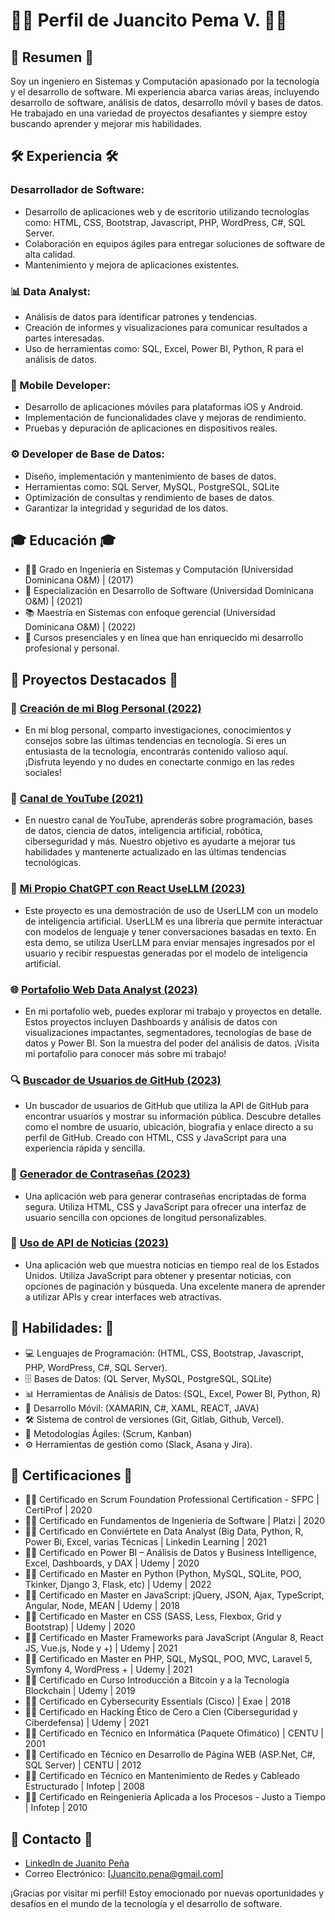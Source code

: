 # 👨‍💻 Perfil de Juancito Pema V. 👨‍💻

## 🚀 Resumen 🚀

Soy un ingeniero en Sistemas y Computación apasionado por la tecnología y el desarrollo de software. Mi experiencia abarca varias áreas, incluyendo desarrollo de software, análisis de datos, desarrollo móvil y bases de datos. He trabajado en una variedad de proyectos desafiantes y siempre estoy buscando aprender y mejorar mis habilidades.

## 🛠️ Experiencia 🛠️

### Desarrollador de Software:

- Desarrollo de aplicaciones web y de escritorio utilizando tecnologías como: HTML, CSS, Bootstrap, Javascript, PHP, WordPress, C#, SQL Server.
- Colaboración en equipos ágiles para entregar soluciones de software de alta calidad.
- Mantenimiento y mejora de aplicaciones existentes.

### 📊 Data Analyst:

- Análisis de datos para identificar patrones y tendencias.
- Creación de informes y visualizaciones para comunicar resultados a partes interesadas.
- Uso de herramientas como: SQL, Excel, Power BI, Python, R para el análisis de datos.

### 📲 Mobile Developer:

- Desarrollo de aplicaciones móviles para plataformas iOS y Android.
- Implementación de funcionalidades clave y mejoras de rendimiento.
- Pruebas y depuración de aplicaciones en dispositivos reales.

### ⚙️ Developer de Base de Datos:

- Diseño, implementación y mantenimiento de bases de datos.
- Herramientas como: SQL Server, MySQL, PostgreSQL, SQLite
- Optimización de consultas y rendimiento de bases de datos.
- Garantizar la integridad y seguridad de los datos.

## 🎓 Educación 🎓

- 👨‍🎓 Grado en Ingeniería en Sistemas y Computación (Universidad Dominicana O&M) | (2017)
- 🚀 Especialización en Desarrollo de Software (Universidad Dominicana O&M) | (2021)
- 📚 Maestría en Sistemas con enfoque gerencial (Universidad Dominicana O&M) | (2022)
- 📖 Cursos presenciales y en línea que han enriquecido mi desarrollo profesional y personal.

## 🚀 Proyectos Destacados 🚀

### 📖 [Creación de mi Blog Personal (2022)](https://advisertecnology.com/)
- En mi blog personal, comparto investigaciones, conocimientos y consejos sobre las últimas tendencias en tecnología. Si eres un entusiasta de la tecnología, encontrarás contenido valioso aquí. ¡Disfruta leyendo y no dudes en conectarte conmigo en las redes sociales!

### 🎥 [Canal de YouTube (2021)](https://www.youtube.com/@JuancitoPenaV)
- En nuestro canal de YouTube, aprenderás sobre programación, bases de datos, ciencia de datos, inteligencia artificial, robótica, ciberseguridad y más. Nuestro objetivo es ayudarte a mejorar tus habilidades y mantenerte actualizado en las últimas tendencias tecnológicas.

### 💬 [Mi Propio ChatGPT con React UseLLM (2023)](https://userllm-tutorial-juancitopena.vercel.app/)
- Este proyecto es una demostración de uso de UserLLM con un modelo de inteligencia artificial. UserLLM es una librería que permite interactuar con modelos de lenguaje y tener conversaciones basadas en texto. En esta demo, se utiliza UserLLM para enviar mensajes ingresados por el usuario y recibir respuestas generadas por el modelo de inteligencia artificial.

### 🌐 [Portafolio Web Data Analyst (2023)](https://juancitopena.github.io/PORTAFOLIO_WEB_JPV/portafolio.html)
- En mi portafolio web, puedes explorar mi trabajo y proyectos en detalle. Estos proyectos incluyen Dashboards y análisis de datos con visualizaciones impactantes, segmentadores, tecnologías de base de datos y Power BI. Son la muestra del poder del análisis de datos. ¡Visita mi portafolio para conocer más sobre mi trabajo!

### 🔍 [Buscador de Usuarios de GitHub (2023)](https://juancitopena.github.io/Buscador_de_usuarios_de_GitHub/)
- Un buscador de usuarios de GitHub que utiliza la API de GitHub para encontrar usuarios y mostrar su información pública. Descubre detalles como el nombre de usuario, ubicación, biografía y enlace directo a su perfil de GitHub. Creado con HTML, CSS y JavaScript para una experiencia rápida y sencilla.

### 🔐 [Generador de Contraseñas (2023)](https://juancitopena.github.io/Generador_de_Password/)
- Una aplicación web para generar contraseñas encriptadas de forma segura. Utiliza HTML, CSS y JavaScript para ofrecer una interfaz de usuario sencilla con opciones de longitud personalizables.

### 📰 [Uso de API de Noticias (2023)](https://github.com/JUANCITOPENA/USO_DE_API_DE_NOTICIAS/blob/main/README.md)
- Una aplicación web que muestra noticias en tiempo real de los Estados Unidos. Utiliza JavaScript para obtener y presentar noticias, con opciones de paginación y búsqueda. Una excelente manera de aprender a utilizar APIs y crear interfaces web atractivas.


## 💼 Habilidades: 💼

- 💻 Lenguajes de Programación: (HTML, CSS, Bootstrap, Javascript, PHP, WordPress, C#, SQL Server).
- 🗄️ Bases de Datos: (QL Server, MySQL, PostgreSQL, SQLite)
- 📊 Herramientas de Análisis de Datos: (SQL, Excel, Power BI, Python, R)
- 📱 Desarrollo Móvil: (XAMARIN, C#, XAML, REACT, JAVA)
- 🛠️ Sistema de control de versiones (Git, Gitlab, Github, Vercel).
- 🔄 Metodologías Ágiles: (Scrum, Kanban)
- ⚙️ Herramientas de gestión como (Slack, Asana y Jira).

## 📜 Certificaciones 📜

- 👨‍🎓 Certificado en Scrum Foundation Professional Certification - SFPC | CertiProf | 2020
- 👨‍🎓 Certificado en Fundamentos de Ingeniería de Software | Platzi | 2020
- 👨‍🎓 Certificado en Conviértete en Data Analyst (Big Data, Python, R, Power Bi, Excel, varias Técnicas | Linkedin Learning | 2021
- 👨‍🎓 Certificado en Power BI – Análisis de Datos y Business Intelligence, Excel, Dashboards, y DAX | Udemy | 2020
- 👨‍🎓 Certificado en Master en Python (Python, MySQL, SQLite, POO, Tkinker, Django 3, Flask, etc) | Udemy | 2022
- 👨‍🎓 Certificado en Master en JavaScript: jQuery, JSON, Ajax, TypeScript, Angular, Node, MEAN | Udemy | 2018
- 👨‍🎓 Certificado en Master en CSS (SASS, Less, Flexbox, Grid y Bootstrap) | Udemy | 2020
- 👨‍🎓 Certificado en Master Frameworks para JavaScript (Angular 8, React JS, Vue.js, Node y +) | Udemy | 2021
- 👨‍🎓 Certificado en Master en PHP, SQL, MySQL, POO, MVC, Laravel 5, Symfony 4, WordPress + | Udemy | 2021
- 👨‍🎓 Certificado en Curso Introducción a Bitcoin y a la Tecnología Blockchain | Udemy | 2019
- 👨‍🎓 Certificado en Cybersecurity Essentials (Cisco) | Exae | 2018
- 👨‍🎓 Certificado en Hacking Ético de Cero a Cien (Ciberseguridad y Ciberdefensa) | Udemy | 2021
- 👨‍🎓 Certificado en Técnico en Informática (Paquete Ofimático) | CENTU | 2001
- 👨‍🎓 Certificado en Técnico en Desarrollo de Página WEB (ASP.Net, C#, SQL Server) | CENTU | 2012
- 👨‍🎓 Certificado en Técnico en Mantenimiento de Redes y Cableado Estructurado | Infotep | 2008
- 👨‍🎓 Certificado en Reingeniería Aplicada a los Procesos - Justo a Tiempo | Infotep | 2010

## 📧 Contacto 📧

- [LinkedIn de Juanito Peña](https://www.linkedin.com/in/juancitope%C3%B1a/)
- Correo Electrónico: [Juancito.pena@gmail.com]

¡Gracias por visitar mi perfil! Estoy emocionado por nuevas oportunidades y desafíos en el mundo de la tecnología y el desarrollo de software.
